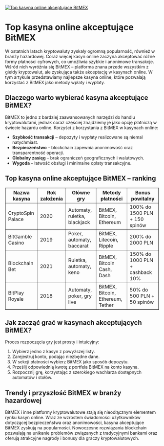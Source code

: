 [![Top kasyna online akceptujące BitMEX](https://123-caf.pages.dev/gitsignup.png)](https://vrmoo.ru/Bt82HjjY)

<h1>Top kasyna online akceptujące BitMEX</h1> <p>W ostatnich latach kryptowaluty zyskały ogromną popularność, również w branży hazardowej. Coraz więcej kasyn online zaczyna akceptować różne formy płatności cyfrowych, co umożliwia szybkie i anonimowe transakcje. Wśród nich wyróżnia się BitMEX – platforma znana przede wszystkim z giełdy kryptowalut, ale zyskująca także akceptację w kasynach online. W tym artykule przedstawiamy najlepsze kasyna online, które pozwalają korzystać z BitMEX jako metody wpłaty i wypłaty.</p>  <h2>Dlaczego warto wybierać kasyna akceptujące BitMEX?</h2> <p>BitMEX to jedno z bardziej zaawansowanych narzędzi do handlu kryptowalutami, jednak coraz częściej znajdziemy je jako opcję płatniczą w świecie hazardu online. Korzyści z korzystania z BitMEX w kasynach online:</p> <ul>   <li><strong>Szybkość transakcji</strong> – depozyty i wypłaty realizowane są niemal natychmiast.</li>   <li><strong>Bezpieczeństwo</strong> – blockchain zapewnia anonimowość oraz transparentność operacji.</li>   <li><strong>Globalny zasięg</strong> – brak ograniczeń geograficznych i walutowych.</li>   <li><strong>Wygoda</strong> – łatwość obsługi i minimalne opłaty transakcyjne.</li> </ul>  <h2>Top kasyna online akceptujące BitMEX – ranking</h2> <table border="1" cellpadding="8" cellspacing="0" style="border-collapse: collapse; width: 100%;">   <thead>     <tr>       <th>Nazwa kasyna</th>       <th>Rok założenia</th>       <th>Główne gry</th>       <th>Metody płatności</th>       <th>Bonus powitalny</th>     </tr>   </thead>   <tbody>     <tr>       <td>CryptoSpin Palace</td>       <td>2020</td>       <td>Automaty, ruletka, blackjack</td>       <td>BitMEX, Bitcoin, Ethereum</td>       <td>100% do 1500 PLN + 150 spinów</td>     </tr>     <tr>       <td>BitGamble Casino</td>       <td>2019</td>       <td>Poker, automaty, baccarat</td>       <td>BitMEX, Litecoin, Ripple</td>       <td>200% do 2000 PLN</td>     </tr>     <tr>       <td>Blockchain Bet</td>       <td>2021</td>       <td>Ruletka, automaty, keno</td>       <td>BitMEX, Bitcoin Cash, Dash</td>       <td>150% do 1000 PLN + cashback 10%</td>     </tr>     <tr>       <td>BitPlay Royale</td>       <td>2018</td>       <td>Automaty, poker, gry live</td>       <td>BitMEX, Bitcoin, Ethereum, Tether</td>       <td>50% do 500 PLN + 50 spinów</td>     </tr>   </tbody> </table>  <h2>Jak zacząć grać w kasynach akceptujących BitMEX?</h2> <p>Proces rozpoczęcia gry jest prosty i intuicyjny:</p> <ol>   <li>Wybierz jedno z kasyn z powyższej listy.</li>   <li>Zarejestruj konto, podając niezbędne dane.</li>   <li>W sekcji płatności wybierz BitMEX jako sposób depozytu.</li>   <li>Prześlij odpowiednią kwotę z portfela BitMEX na konto kasyna.</li>   <li>Rozpocznij grę, korzystając z szerokiego wachlarza dostępnych automatów i stołów.</li> </ol>  <h2>Trendy i przyszłość BitMEX w branży hazardowej</h2> <p>BitMEX i inne platformy kryptowalutowe stają się nieodłącznym elementem rynku kasyn online. Wraz ze wzrostem świadomości użytkowników dotyczącej bezpieczeństwa oraz anonimowości, kasyna akceptujące BitMEX zyskują na popularności. Nowoczesne rozwiązania blockchain pozwalają na unikanie problemów związanych z tradycyjnymi bankami oraz oferują atrakcyjne nagrody i bonusy dla graczy kryptowalutowych.</p>